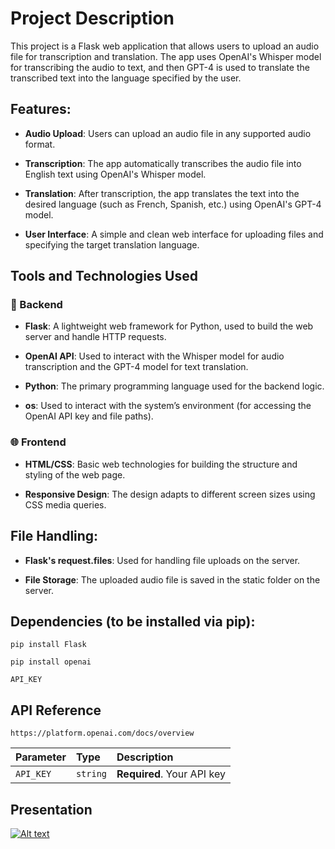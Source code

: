 # Project Description

This project is a Flask web application that allows users to upload an audio file for transcription and translation. The app uses OpenAI's Whisper model for transcribing the audio to text, and then GPT-4 is used to translate the transcribed text into the language specified by the user.

## Features:

- **Audio Upload**: Users can upload an audio file in any supported audio format.

- **Transcription**: The app automatically transcribes the audio file into English text using OpenAI's Whisper model.

- **Translation**: After transcription, the app translates the text into the desired language (such as French, Spanish, etc.) using OpenAI's GPT-4 model.

- **User Interface**: A simple and clean web interface for uploading files and specifying the target translation language.

## Tools and Technologies Used

### 🔧 Backend
  
- **Flask**: A lightweight web framework for Python, used to build the web server and handle HTTP requests.

- **OpenAI API**: Used to interact with the Whisper model for audio transcription and the GPT-4 model for text translation.

- **Python**: The primary programming language used for the backend logic.

- **os**: Used to interact with the system’s environment (for accessing the OpenAI API key and file paths).

### 🌐 Frontend

- **HTML/CSS**: Basic web technologies for building the structure and styling of the web page.

- **Responsive Design**: The design adapts to different screen sizes using CSS media queries.

## File Handling:

- **Flask's request.files**: Used for handling file uploads on the server.

- **File Storage**: The uploaded audio file is saved in the static folder on the server.

## Dependencies (to be installed via pip):

    pip install Flask

    pip install openai

`API_KEY`

## API Reference


```http
https://platform.openai.com/docs/overview
```

| Parameter | Type     | Description                |
| :-------- | :------- | :------------------------- |
| `API_KEY` | `string` | **Required**. Your API key |


## Presentation
[![Alt text](https://img.youtube.com/vi/IdEWjk29MEY/0.jpg)](https://youtu.be/IdEWjk29MEY)


